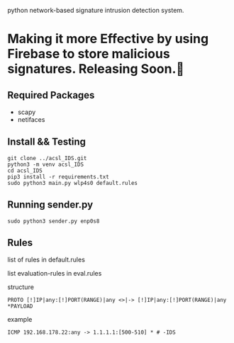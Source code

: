 
python network-based signature intrusion detection system.
# Making it more Effective by using Firebase to store malicious signatures. Releasing Soon.🚀


## Required Packages
* scapy
* netifaces

## Install && Testing
    git clone ../acsl_IDS.git
    python3 -m venv acsl_IDS
    cd acsl_IDS
    pip3 install -r requirements.txt
    sudo python3 main.py wlp4s0 default.rules

## Running sender.py
    sudo python3 sender.py enp0s8

## Rules

list of rules in default.rules

list evaluation-rules in eval.rules

structure

    PROTO [!]IP|any:[!]PORT(RANGE)|any <>|-> [!]IP|any:[!]PORT(RANGE)|any *PAYLOAD

example

    ICMP 192.168.178.22:any -> 1.1.1.1:[500-510] * # -IDS
